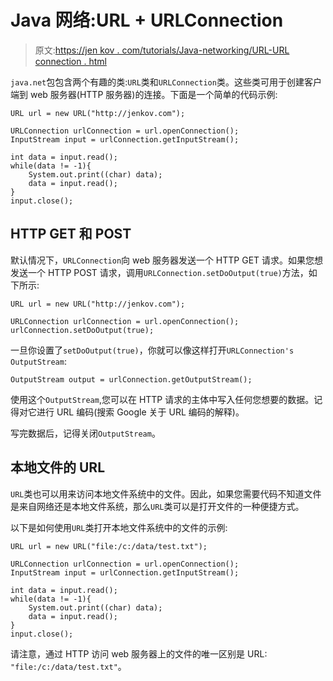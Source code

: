 # Java 网络:URL + URLConnection

> 原文:[https://jen kov . com/tutorials/Java-networking/URL-URL connection . html](https://jenkov.com/tutorials/java-networking/url-urlconnection.html)

`java.net`包包含两个有趣的类:`URL`类和`URLConnection`类。这些类可用于创建客户端到 web 服务器(HTTP 服务器)的连接。下面是一个简单的代码示例:

```
URL url = new URL("http://jenkov.com");

URLConnection urlConnection = url.openConnection();
InputStream input = urlConnection.getInputStream();

int data = input.read();
while(data != -1){
    System.out.print((char) data);
    data = input.read();
}
input.close();

```

## HTTP GET 和 POST

默认情况下，`URLConnection`向 web 服务器发送一个 HTTP GET 请求。如果您想发送一个 HTTP POST 请求，调用`URLConnection.setDoOutput(true)`方法，如下所示:

```
URL url = new URL("http://jenkov.com");

URLConnection urlConnection = url.openConnection();
urlConnection.setDoOutput(true);

```

一旦你设置了`setDoOutput(true)`，你就可以像这样打开`URLConnection's` `OutputStream`:

```
OutputStream output = urlConnection.getOutputStream();

```

使用这个`OutputStream`,您可以在 HTTP 请求的主体中写入任何您想要的数据。记得对它进行 URL 编码(搜索 Google 关于 URL 编码的解释)。

写完数据后，记得关闭`OutputStream`。

## 本地文件的 URL

`URL`类也可以用来访问本地文件系统中的文件。因此，如果您需要代码不知道文件是来自网络还是本地文件系统，那么`URL`类可以是打开文件的一种便捷方式。

以下是如何使用`URL`类打开本地文件系统中的文件的示例:

```
URL url = new URL("file:/c:/data/test.txt");

URLConnection urlConnection = url.openConnection();
InputStream input = urlConnection.getInputStream();

int data = input.read();
while(data != -1){
    System.out.print((char) data);
    data = input.read();
}
input.close();

```

请注意，通过 HTTP 访问 web 服务器上的文件的唯一区别是 URL: `"file:/c:/data/test.txt"`。